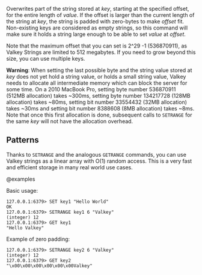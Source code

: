Overwrites part of the string stored at _key_, starting at the specified offset,
for the entire length of _value_.
If the offset is larger than the current length of the string at _key_, the
string is padded with zero-bytes to make _offset_ fit.
Non-existing keys are considered as empty strings, so this command will make
sure it holds a string large enough to be able to set _value_ at _offset_.

Note that the maximum offset that you can set is 2^29 -1 (536870911), as Valkey
Strings are limited to 512 megabytes.
If you need to grow beyond this size, you can use multiple keys.

**Warning**: When setting the last possible byte and the string value stored at
_key_ does not yet hold a string value, or holds a small string value, Valkey
needs to allocate all intermediate memory which can block the server for some
time.
On a 2010 MacBook Pro, setting byte number 536870911 (512MB allocation) takes
~300ms, setting byte number 134217728 (128MB allocation) takes ~80ms, setting
bit number 33554432 (32MB allocation) takes ~30ms and setting bit number 8388608
(8MB allocation) takes ~8ms.
Note that once this first allocation is done, subsequent calls to `SETRANGE` for
the same _key_ will not have the allocation overhead.

## Patterns

Thanks to `SETRANGE` and the analogous `GETRANGE` commands, you can use Valkey
strings as a linear array with O(1) random access.
This is a very fast and efficient storage in many real world use cases.

@examples

Basic usage:

```valkey-cli
127.0.0.1:6379> SET key1 "Hello World"
OK
127.0.0.1:6379> SETRANGE key1 6 "Valkey"
(integer) 12
127.0.0.1:6379> GET key1
"Hello Valkey"
```

Example of zero padding:

```valkey-cli
127.0.0.1:6379> SETRANGE key2 6 "Valkey"
(integer) 12
127.0.0.1:6379> GET key2
"\x00\x00\x00\x00\x00\x00Valkey"
```
